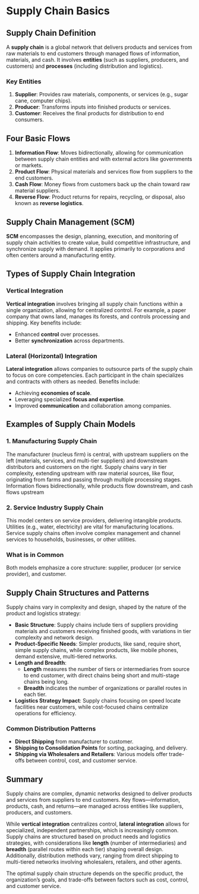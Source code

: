 # Supply Chain Basics

## Supply Chain Definition
A **supply chain** is a global network that delivers products and services from raw materials to end customers through managed flows of information, materials, and cash. It involves **entities** (such as suppliers, producers, and customers) and **processes** (including distribution and logistics).

### Key Entities
1. **Supplier**: Provides raw materials, components, or services (e.g., sugar cane, computer chips).
2. **Producer**: Transforms inputs into finished products or services.
3. **Customer**: Receives the final products for distribution to end consumers.

## Four Basic Flows
1. **Information Flow**: Moves bidirectionally, allowing for communication between supply chain entities and with external actors like governments or markets.
2. **Product Flow**: Physical materials and services flow from suppliers to the end customers.
3. **Cash Flow**: Money flows from customers back up the chain toward raw material suppliers.
4. **Reverse Flow**: Product returns for repairs, recycling, or disposal, also known as **reverse logistics**.

## Supply Chain Management (SCM)
**SCM** encompasses the design, planning, execution, and monitoring of supply chain activities to create value, build competitive infrastructure, and synchronize supply with demand. It applies primarily to corporations and often centers around a manufacturing entity.

## Types of Supply Chain Integration

### Vertical Integration
**Vertical integration** involves bringing all supply chain functions within a single organization, allowing for centralized control. For example, a paper company that owns land, manages its forests, and controls processing and shipping. Key benefits include:
- Enhanced **control** over processes.
- Better **synchronization** across departments.

### Lateral (Horizontal) Integration
**Lateral integration** allows companies to outsource parts of the supply chain to focus on core competencies. Each participant in the chain specializes and contracts with others as needed. Benefits include:
- Achieving **economies of scale**.
- Leveraging specialized **focus and expertise**.
- Improved **communication** and collaboration among companies.

## Examples of Supply Chain Models

### 1. Manufacturing Supply Chain
The manufacturer (nucleus firm) is central, with upstream suppliers on the left (materials, services, and multi-tier suppliers) and downstream distributors and customers on the right. Supply chains vary in tier complexity, extending upstream with raw material sources, like flour, originating from farms and passing through multiple processing stages. Information flows bidirectionally, while products flow downstream, and cash flows upstream

### 2. Service Industry Supply Chain
This model centers on service providers, delivering intangible products. Utilities (e.g., water, electricity) are vital for manufacturing locations. Service supply chains often involve complex management and channel services to households, businesses, or other utilities.

### What is in Common
Both models emphasize a core structure: supplier, producer (or service provider), and customer.

## Supply Chain Structures and Patterns
Supply chains vary in complexity and design, shaped by the nature of the product and logistics strategy:
- **Basic Structure**: Supply chains include tiers of suppliers providing materials and customers receiving finished goods, with variations in tier complexity and network design.
- **Product-Specific Needs**: Simpler products, like sand, require short, simple supply chains, while complex products, like mobile phones, demand extensive, multi-tiered networks.
- **Length and Breadth**:
  - **Length** measures the number of tiers or intermediaries from source to end customer, with direct chains being short and multi-stage chains being long.
  - **Breadth** indicates the number of organizations or parallel routes in each tier.
- **Logistics Strategy Impact**: Supply chains focusing on speed locate facilities near customers, while cost-focused chains centralize operations for efficiency.

### Common Distribution Patterns
- **Direct Shipping** from manufacturer to customer.
- **Shipping to Consolidation Points** for sorting, packaging, and delivery.
- **Shipping via Wholesalers and Retailers**: Various models offer trade-offs between control, cost, and customer service.

## Summary
Supply chains are complex, dynamic networks designed to deliver products and services from suppliers to end customers. Key flows—information, products, cash, and returns—are managed across entities like suppliers, producers, and customers. 

While **vertical integration** centralizes control, **lateral integration** allows for specialized, independent partnerships, which is increasingly common. Supply chains are structured based on product needs and logistics strategies, with considerations like **length** (number of intermediaries) and **breadth** (parallel routes within each tier) shaping overall design. Additionally, distribution methods vary, ranging from direct shipping to multi-tiered networks involving wholesalers, retailers, and other agents.

The optimal supply chain structure depends on the specific product, the organization’s goals, and trade-offs between factors such as cost, control, and customer service.
